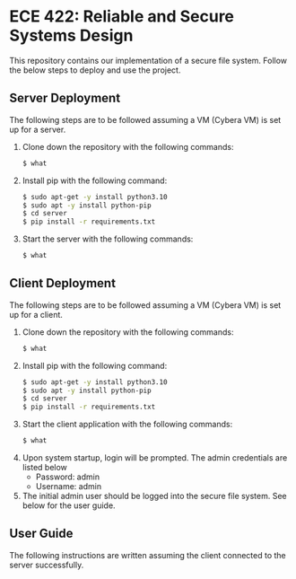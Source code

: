 ECE 422: Reliable and Secure Systems Design 
=============
This repository contains our implementation of a secure file system. Follow the below steps to deploy and use the project.


## Server Deployment
The following steps are to be followed assuming a VM (Cybera VM) is set up for a server.
1. Clone down the repository with the following commands:
    ```bash
    $ what 
    ```
2. Install pip with the following command:
    ```bash
    $ sudo apt-get -y install python3.10
    $ sudo apt -y install python-pip
    $ cd server
    $ pip install -r requirements.txt
    ```
3. Start the server with the following commands:
    ```bash
    $ what
    ```

## Client Deployment
The following steps are to be followed assuming a VM (Cybera VM) is set up for a client.
1. Clone down the repository with the following commands:
    ```bash
    $ what 
    ```
2. Install pip with the following command:
    ```bash
    $ sudo apt-get -y install python3.10
    $ sudo apt -y install python-pip
    $ cd server
    $ pip install -r requirements.txt
    ```
3. Start the client application with the following commands:
    ```bash
    $ what
    ```
4. Upon system startup, login will be prompted. The admin credentials are listed below
   * Password: admin
   * Username: admin
5. The initial admin user should be logged into the secure file system. See below for the user guide.

## User Guide
The following instructions are written assuming the client connected to the server successfully. 



